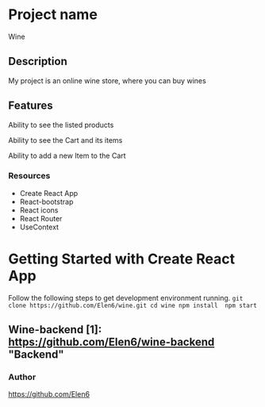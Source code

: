 
# Project name
Wine

## Description

My project is an online wine store, where you can buy wines

## Features

Ability to see the listed products

Ability to see the Cart and its items

Ability to add a new Item to the Cart

### Resources

* Create React App
* React-bootstrap
* React icons
* React Router
* UseContext


# Getting Started with Create React App

 Follow the following steps to get development environment running.
     ```
     git clone https://github.com/Elen6/wine.git
     cd wine
     npm install 
     npm start
     ```

  ## Wine-backend [1]: https://github.com/Elen6/wine-backend "Backend"


### Author
 https://github.com/Elen6